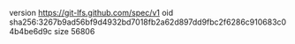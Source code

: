 version https://git-lfs.github.com/spec/v1
oid sha256:3267b9ad56bf9d4932bd7018fb2a62d897dd9fbc2f6286c910683c04b4be6d9c
size 56806
